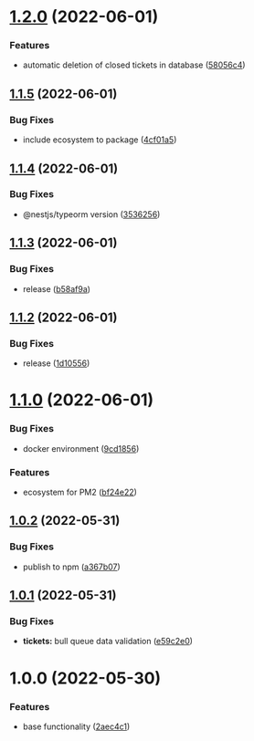 # [1.2.0](https://github.com/artxru/nestjs-telegram-helpdesk/compare/v1.1.5...v1.2.0) (2022-06-01)


### Features

* automatic deletion of closed tickets in database ([58056c4](https://github.com/artxru/nestjs-telegram-helpdesk/commit/58056c4a7a5aa7c7cefdf37f5820994840712086))

## [1.1.5](https://github.com/artxru/nestjs-telegram-helpdesk/compare/v1.1.4...v1.1.5) (2022-06-01)


### Bug Fixes

* include ecosystem to package ([4cf01a5](https://github.com/artxru/nestjs-telegram-helpdesk/commit/4cf01a57c785ae9e2fe53dc9a7cbc9a4dda51e3f))

## [1.1.4](https://github.com/artxru/nestjs-telegram-helpdesk/compare/v1.1.3...v1.1.4) (2022-06-01)


### Bug Fixes

* @nestjs/typeorm version ([3536256](https://github.com/artxru/nestjs-telegram-helpdesk/commit/35362564eaad5e3be0f53303fb7368ff9fb3cecd))

## [1.1.3](https://github.com/artxru/nestjs-telegram-helpdesk/compare/v1.1.2...v1.1.3) (2022-06-01)


### Bug Fixes

* release ([b58af9a](https://github.com/artxru/nestjs-telegram-helpdesk/commit/b58af9aaa722f9c2f51a20cbd29ca8b1dc3d6a70))

## [1.1.2](https://github.com/artxru/nestjs-telegram-helpdesk/compare/v1.1.1...v1.1.2) (2022-06-01)


### Bug Fixes

* release ([1d10556](https://github.com/artxru/nestjs-telegram-helpdesk/commit/1d10556c2d2e33f4a9650d85f77eac2e9aa3468e))

# [1.1.0](https://github.com/artxru/nestjs-telegram-helpdesk/compare/v1.0.2...v1.1.0) (2022-06-01)


### Bug Fixes

* docker environment ([9cd1856](https://github.com/artxru/nestjs-telegram-helpdesk/commit/9cd1856c190d5cb2a8b780f59bd02dbe30707c2a))


### Features

* ecosystem for PM2 ([bf24e22](https://github.com/artxru/nestjs-telegram-helpdesk/commit/bf24e2254aa3fe76cb58a8c5e60a422eb91b093c))

## [1.0.2](https://github.com/artxru/nestjs-telegram-helpdesk/compare/v1.0.1...v1.0.2) (2022-05-31)


### Bug Fixes

* publish to npm ([a367b07](https://github.com/artxru/nestjs-telegram-helpdesk/commit/a367b07857004b6675c1b07a59dd7dbb29f7f512))

## [1.0.1](https://github.com/artxru/nestjs-telegram-helpdesk/compare/v1.0.0...v1.0.1) (2022-05-31)


### Bug Fixes

* **tickets:** bull queue data validation ([e59c2e0](https://github.com/artxru/nestjs-telegram-helpdesk/commit/e59c2e08b0c0708245c495e58c58bd1c6eb10208))

# 1.0.0 (2022-05-30)


### Features

* base functionality ([2aec4c1](https://github.com/artxru/nestjs-telegram-helpdesk/commit/2aec4c11dc61016a13253f7dc15573f433b993d5))
